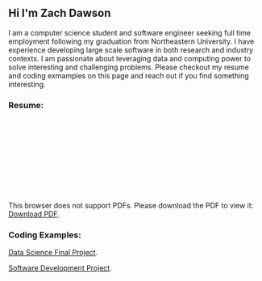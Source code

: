 ## Hi I'm Zach Dawson

I am a computer science student and software engineer seeking full time employment following my graduation from Northeastern University. I have experience developing large scale software in both research and industry contexts. I am passionate about leveraging data and computing power to solve interesting and challenging problems. Please checkout my resume and coding exmamples on this page and reach out if you find something interesting.

### Resume:
<object data="https://zachwdawson.github.io/ZacharyDawsonResume 1.pdf" type="application/pdf" width="700px" height="700px">
    <embed src="https://zachwdawson.github.io/ZacharyDawsonResume 1.pdf">
        <p>This browser does not support PDFs. Please download the PDF to view it: <a href="https://zachwdawson.github.io/ZacharyDawsonResume 1.pdf">Download PDF</a>.</p>
    </embed>
</object>

### Coding Examples:

[Data Science Final Project](https://github.com/zachwdawson/DS300_Final).

[Software Development Project](https://github.com/zachwdawson/Software-Development).
